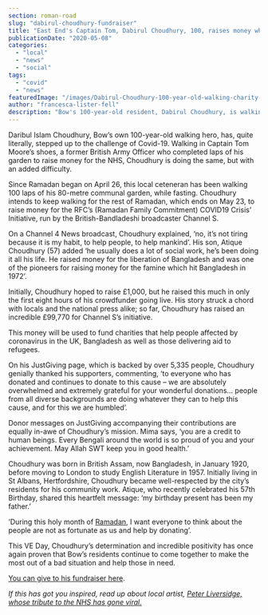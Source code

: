 ```yaml
---
section: roman-road
slug: "dabirul-choudhury-fundraiser"
title: "East End's Captain Tom, Dabirul Choudhury, 100, raises money while fasting for Ramadan"
publicationDate: "2020-05-08"
categories: 
  - "local"
  - "news"
  - "social"
tags: 
  - "covid"
  - "news"
featuredImage: "/images/Dabirul-Choudhury-100-year-old-walking-charity-Bow.jpg"
author: "francesca-lister-fell"
description: "Bow's 100-year-old resident, Dabirul Choudhury, is walking laps of his garden while fasting for Ramadan to raise money for those affected by coroanvirus."
---
```


Daribul Islam Choudhury, Bow’s own 100-year-old walking hero, has, quite literally, stepped up to the challenge of Covid-19. Walking in Captain Tom Moore’s shoes, a former British Army Officer who completed laps of his garden to raise money for the NHS, Choudhury is doing the same, but with an added difficulty. 

Since Ramadan began on April 26, this local ceteneran has been walking 100 laps of his 80-metre communal garden, while fasting. Choudhury intends to keep walking for the rest of Ramadan, which ends on May 23, to raise money for the RFC’s (Ramadan Family Commitment) COVID19 Crisis’ Initiative, run by the British-Bandladeshi broadcaster Channel S.

On a Channel 4 News broadcast, Choudhury explained, ‘no, it’s not tiring because it is my habit, to help people, to help mankind’. His son, Atique Choudhury (57) added ‘he usually does a lot of social work, he’s been doing it all his life. He raised money for the liberation of Bangladesh and was one of the pioneers for raising money for the famine which hit Bangladesh in 1972’. 

Initially, Choudhury hoped to raise £1,000, but he raised this much in only the first eight hours of his crowdfunder going live. His story struck a chord with locals and the national press alike; so far, Choudhury has raised an incredible £99,770 for Channel S’s initiative. 

This money will be used to fund charities that help people affected by coronavirus in the UK, Bangladesh as well as those delivering aid to refugees. 

On his JustGiving page, which is backed by over 5,335 people, Choudhury genially thanked his supporters, commenting, ‘to everyone who has donated and continues to donate to this cause – we are absolutely overwhelmed and extremely grateful for your wonderful donations… people from all diverse backgrounds are doing whatever they can to help this cause, and for this we are humbled’. 

Donor messages on JustGiving accompanying their contributions are equally in-awe of Choudhury’s mission. Mima says, ‘you are a credit to human beings. Every Bengali around the world is so proud of you and your achievement. May Allah SWT keep you in good health.’ 

Choudhury was born in British Assam, now Bangladesh, in January 1920, before moving to London to study English Literature in 1957. Initially living in St Albans, Hertfordshire, Choudhury became well-respected by the city’s residents for his community work. Atique, who recently celebrated his 57th Birthday, shared this heartfelt message: ‘my birthday present has been my father.’

‘During this holy month of [Ramadan](https://romanroadlondon.com/bow-globe-town-ramadan-experiences/), I want everyone to think about the people are not as fortunate as us and help by donating’. 

This VE Day, Choudhury’s determination and incredible positivity has once again proven that Bow’s residents continue to come together to make the most out of a bad situation and help those in need.

[You can give to his fundraiser here](https://www.justgiving.com/fundraising/dabirul-islam-choudhury).

_If this has got you inspired, read up about local artist, [Peter Liversidge, whose tribute to the NHS has gone viral.](https://romanroadlondon.com/peter-liversidge-sign-paintings-nhs/)_
